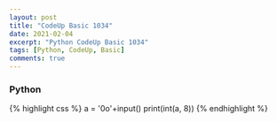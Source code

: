 ```yaml
---
layout: post
title: "CodeUp Basic 1034"
date: 2021-02-04
excerpt: "Python CodeUp Basic 1034"
tags: [Python, CodeUp, Basic]
comments: true
---
```


### Python
{% highlight css %}
a = '0o'+input()
print(int(a, 8))
{% endhighlight %}